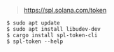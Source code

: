 > https://spl.solana.com/token

```console
$ sudo apt update
$ sudo apt install libudev-dev
$ cargo install spl-token-cli
$ spl-token --help
```
